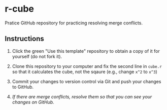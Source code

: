 # r-cube

Pratice GitHub repository for practicing resolving merge conflicts.

## Instructions

1. Click the green "Use this template" repository to obtain a copy of it for yourself (do not fork it).

2. Clone this repository to your computer and fix the second line in `cube.r` so that it calculates the cube, not the sqaure (e.g., change `x^2` to `x^3`)

3. Commit your changes to version control via Git and push your changes to GitHub.

4. *If there are merge conflicts, resolve them so that you can see your changes on GitHub.*
